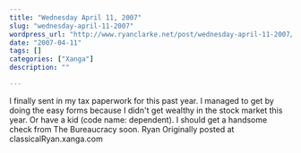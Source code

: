 ```yaml
---
title: "Wednesday April 11, 2007"
slug: "wednesday-april-11-2007"
wordpress_url: "http://www.ryanclarke.net/post/wednesday-april-11-2007/"
date: "2007-04-11"
tags: []
categories: ["Xanga"]
description: ""

---
```


I finally sent in my tax paperwork for this past year. I managed to get by doing the easy forms because I didn't get wealthy in the stock market this year. Or have a kid (code name: dependent). I should get a handsome check from The Bureaucracy soon.
Ryan
Originally posted at classicalRyan.xanga.com
